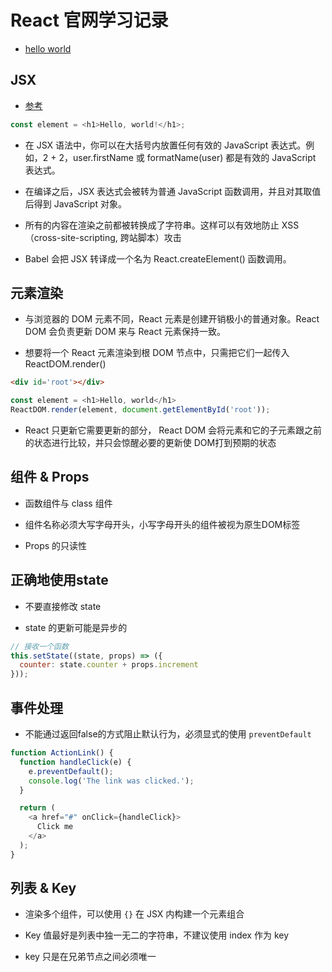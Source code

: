 #  React 官网学习记录

- [hello world](https://react.docschina.org/docs/hello-world.html)

## JSX

- [参考](https://react.docschina.org/docs/introducing-jsx.html)

```js
const element = <h1>Hello, world!</h1>;
```

- 在 JSX 语法中，你可以在大括号内放置任何有效的 JavaScript 表达式。例如，2 + 2，user.firstName 或 formatName(user) 都是有效的 JavaScript 表达式。

- 在编译之后，JSX 表达式会被转为普通 JavaScript 函数调用，并且对其取值后得到 JavaScript 对象。

- 所有的内容在渲染之前都被转换成了字符串。这样可以有效地防止 XSS（cross-site-scripting, 跨站脚本）攻击

- Babel 会把 JSX 转译成一个名为 React.createElement() 函数调用。

## 元素渲染

- 与浏览器的 DOM 元素不同，React 元素是创建开销极小的普通对象。React DOM 会负责更新 DOM 来与 React 元素保持一致。

- 想要将一个 React 元素渲染到根 DOM 节点中，只需把它们一起传入 ReactDOM.render()

```html
<div id='root'></div>
```

```js
const element = <h1>Hello, world</h1>
ReactDOM.render(element, document.getElementById('root'));
```

- React 只更新它需要更新的部分， React DOM 会将元素和它的子元素跟之前的状态进行比较，并只会惊醒必要的更新使
DOM打到预期的状态

## 组件 & Props

- 函数组件与 class 组件

- 组件名称必须大写字母开头，小写字母开头的组件被视为原生DOM标签

- Props 的只读性

## 正确地使用state

- 不要直接修改 state

- state 的更新可能是异步的

```js
// 接收一个函数
this.setState((state, props) => ({
  counter: state.counter + props.increment
}));
```

## 事件处理

- 不能通过返回false的方式阻止默认行为，必须显式的使用 `preventDefault`

```js
function ActionLink() {
  function handleClick(e) {
    e.preventDefault();
    console.log('The link was clicked.');
  }

  return (
    <a href="#" onClick={handleClick}>
      Click me
    </a>
  );
}
```

## 列表 & Key

- 渲染多个组件，可以使用 `{}` 在 JSX 内构建一个元素组合

- Key 值最好是列表中独一无二的字符串，不建议使用 index 作为 key

- key 只是在兄弟节点之间必须唯一


